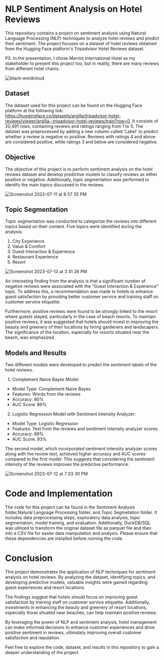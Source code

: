 # NLP Sentiment Analysis on Hotel Reviews
This repository contains a project on sentiment analysis using Natural Language Processing (NLP) techniques to analyze hotel reviews and predict their sentiment. The project focuses on a dataset of hotel reviews obtained from the Hugging Face platform's Tripadvisor Hotel Reviews dataset.

PS. In the presentation, I chose Marriot International Hotel as my stakeholder to present this project too, but in reality, there are many reviews from different hotel chains. 

![black-wordcloud](https://github.com/wasih790/Project_4_Hotel_Sentiment_Analysis/assets/120667351/de745a64-b5a9-444d-abed-a9308de97af0)


## Dataset
The dataset used for this project can be found on the Hugging Face platform at the following link: https://huggingface.co/datasets/argilla/tripadvisor-hotel-reviews/viewer/argilla--tripadvisor-hotel-reviews/train?row=0, It consists of 20,491 rows, containing reviews and ratings ranging from 1 to 5. The dataset was preprocessed by adding a new column called 'Label' to predict whether a review is negative or positive. Reviews with ratings 4 and above are considered positive, while ratings 3 and below are considered negative.

## Objective
The objective of this project is to perform sentiment analysis on the hotel reviews dataset and develop predictive models to classify reviews as either positive or negative. Additionally, topic segmentation was performed to identify the main topics discussed in the reviews.

![Screenshot 2023-07-11 at 8 57 35 PM](https://github.com/wasih790/Project_4_Hotel_Sentiment_Analysis/assets/120667351/279a6553-9d7f-468e-99f8-679fd19be2f2)


## Topic Segmentation
Topic segmentation was conducted to categorize the reviews into different topics based on their content. Five topics were identified during the analysis:

1. City Experience
2. Value & Comfort
3. Guest Interaction & Experience
4. Restaurant Experience
5. Resort

![Screenshot 2023-07-13 at 3 41 26 PM](https://github.com/wasih790/Project_4_Hotel_Sentiment_Analysis/assets/120667351/6a5eb895-5d4b-4e13-83e7-ef0c714faebd)


An interesting finding from the analysis is that a significant number of negative reviews were associated with the "Guest Interaction & Experience" topic. To address this, a recommendation was made to hotels to enhance guest satisfaction by providing better customer service and training staff on customer service etiquette.

Furthermore, positive reviews were found to be strongly linked to the resort where guests stayed, particularly in the case of beach resorts. To maintain positive reviews, it was suggested that hotels should invest in improving the beauty and greenery of their locations by hiring gardeners and landscapers. The significance of the location, especially for resorts situated near the beach, was emphasized.

## Models and Results
Two different models were developed to predict the sentiment labels of the hotel reviews.

1. Complement Naive Bayes Model:

- Model Type: Complement Naive Bayes
- Features: Words from the reviews
- Accuracy: 80%
- AUC Score: 89%

2. Logistic Regression Model with Sentiment Intensity Analyzer:
- Model Type: Logistic Regression
- Features: Text from the reviews and sentiment intensity analyzer scores
- Accuracy: 89%
- AUC Score: 93%

The second model, which incorporated sentiment intensity analyzer scores along with the review text, achieved higher accuracy and AUC scores compared to the first model. This suggests that considering the sentiment intensity of the reviews improves the predictive performance.

![Screenshot 2023-07-12 at 7 03 30 PM](https://github.com/wasih790/Project_4_Hotel_Sentiment_Analysis/assets/120667351/0ea583a4-e07c-40a5-83fd-932d57b057c4)


# Code and Implementation
The code for this project can be found in the Sentiment Analysis folder,Natural Language Processing folder, and Topic Segmetation folder. It includes data preprocessing steps, exploratory data analysis, topic segmentation, model training, and evaluation.
Additionally, DuckDB/SQL was utilized to transform the original dataset file as parquet file and then into a CSV file for easier data manipulation and analysis.
Please ensure that these dependencies are installed before running the code.

# Conclusion
This project demonstrates the application of NLP techniques for sentiment analysis on hotel reviews. By analyzing the dataset, identifying topics, and developing predictive models, valuable insights were gained regarding guest experiences and resort locations.

The findings suggest that hotels should focus on improving guest satisfaction by training staff on customer service etiquette. Additionally, investments in enhancing the beauty and greenery of resort locations, especially those situated near beaches, can help maintain positive reviews.

By leveraging the power of NLP and sentiment analysis, hotel management can make informed decisions to enhance customer experiences and drive positive sentiment in reviews, ultimately improving overall customer satisfaction and reputation.

Feel free to explore the code, dataset, and results in this repository to gain a deeper understanding of the project.
